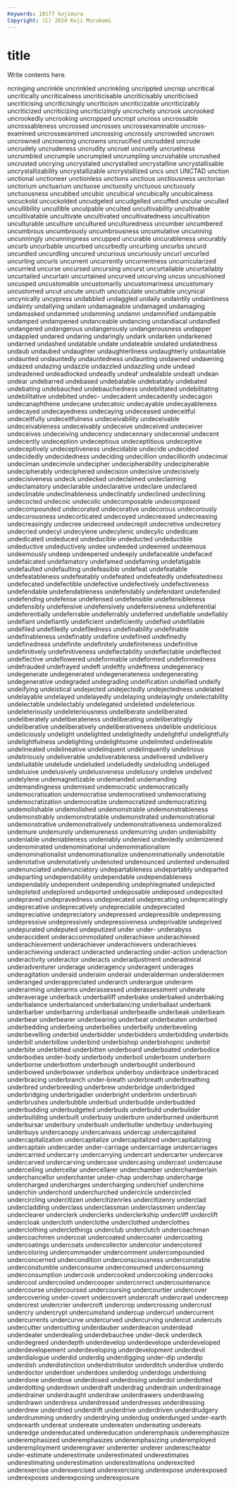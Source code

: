 ```yaml
---
Keywords: 10177 kojimura
Copyright: (C) 2024 Koji Murakami
---
```


# title

Write contents here.



ncringing uncrinkle uncrinkled uncrinkling uncrippled uncrisp
uncritical uncritically uncriticalness uncriticisable uncriticisably uncriticised uncriticising uncriticisingly uncriticism uncriticizable
uncriticizably uncriticized uncriticizing uncriticizingly uncrochety uncrook uncrooked uncrookedly uncrooking uncropped
uncropt uncross uncrossable uncrossableness uncrossed uncrosses uncrossexaminable uncross-examined uncrossexamined uncrossing
uncrossly uncrowded uncrown uncrowned uncrowning uncrowns uncrucified uncrudded uncrude uncrudely
uncrudeness uncrudity uncruel uncruelly uncruelness uncrumbled uncrumple uncrumpled uncrumpling uncrushable
uncrushed uncrusted uncrying uncrystaled uncrystalled uncrystalline uncrystallisable uncrystallizability uncrystallizable uncrystallized
uncs unct UNCTAD unction unctional unctioneer unctionless unctions unctious unctiousness
unctorian unctorium unctuarium unctuose unctuosity unctuous unctuously unctuousness uncubbed uncubic
uncubical uncubically uncubicalness uncuckold uncuckolded uncudgeled uncudgelled uncuffed uncular unculled
uncullibility uncullible unculpable unculted uncultivability uncultivable uncultivatable uncultivate uncultivated uncultivatedness
uncultivation unculturable unculture uncultured unculturedness uncumber uncumbered uncumbrous uncumbrously uncumbrousness
uncumulative uncunning uncunningly uncunningness uncupped uncurable uncurableness uncurably uncurb uncurbable
uncurbed uncurbedly uncurbing uncurbs uncurd uncurdled uncurdling uncured uncurious uncuriously
uncurl uncurled uncurling uncurls uncurrent uncurrently uncurrentness uncurricularized uncurried uncurse
uncursed uncursing uncurst uncurtailable uncurtailably uncurtailed uncurtain uncurtained uncurved uncurving
uncus uncushioned uncusped uncustomable uncustomarily uncustomariness uncustomary uncustomed uncut uncute
uncuth uncuticulate uncuttable uncynical uncynically uncypress undabbled undaggled undaily undaintily
undaintiness undainty undallying undam undamageable undamaged undamaging undamasked undammed undamming
undamn undamnified undampable undamped undampened undanceable undancing undandiacal undandled undangered
undangerous undangerously undangerousness undapper undappled undared undaring undaringly undark undarken
undarkened undarned undashed undatable undate undateable undated undatedness undaub undaubed
undaughter undaughterliness undaughterly undauntable undaunted undauntedly undauntedness undaunting undawned undawning
undazed undazing undazzle undazzled undazzling unde undead undeadened undeadlocked undeadly
undeaf undealable undealt undean undear undebarred undebased undebatable undebatably undebated
undebating undebauched undebauchedness undebilitated undebilitating undebilitative undebited undec- undecadent undecadently
undecagon undecanaphthene undecane undecatoic undecayable undecayableness undecayed undecayedness undecaying undeceased
undeceitful undeceitfully undeceitfulness undeceivability undeceivable undeceivableness undeceivably undeceive undeceived undeceiver
undeceives undeceiving undecency undecennary undecennial undecent undecently undeception undeceptious undeceptitious
undeceptive undeceptively undeceptiveness undecidable undecide undecided undecidedly undecidedness undeciding undecillion
undecillionth undecimal undeciman undecimole undecipher undecipherability undecipherable undecipherably undeciphered undecision
undecisive undecisively undecisiveness undeck undecked undeclaimed undeclaiming undeclamatory undeclarable undeclarative
undeclare undeclared undeclinable undeclinableness undeclinably undeclined undeclining undecocted undecoic undecolic
undecomposable undecomposed undecompounded undecorated undecorative undecorous undecorously undecorousness undecorticated undecoyed
undecreased undecreasing undecreasingly undecree undecreed undecrepit undecretive undecretory undecried undecyl
undecylene undecylenic undecylic undedicate undedicated undeduced undeducible undeducted undeductible undeductive
undeductively undee undeeded undeemed undeemous undeemously undeep undeepened undeeply undefaceable
undefaced undefalcated undefamatory undefamed undefaming undefatigable undefaulted undefaulting undefeasible undefeat
undefeatable undefeatableness undefeatably undefeated undefeatedly undefeatedness undefecated undefectible undefective undefectively
undefectiveness undefendable undefendableness undefendably undefendant undefended undefending undefense undefensed undefensible
undefensibleness undefensibly undefensive undefensively undefensiveness undeferential undeferentially undeferrable undeferrably undeferred
undefiable undefiably undefiant undefiantly undeficient undeficiently undefied undefilable undefiled undefiledly
undefiledness undefinability undefinable undefinableness undefinably undefine undefined undefinedly undefinedness undefinite
undefinitely undefiniteness undefinitive undefinitively undefinitiveness undeflectability undeflectable undeflected undeflective undeflowered
undeformable undeformed undeformedness undefrauded undefrayed undeft undeftly undeftness undegeneracy undegenerate
undegenerated undegenerateness undegenerating undegenerative undegraded undegrading undeification undeified undeify undeifying
undeistical undejected undejectedly undejectedness undelated undelayable undelayed undelayedly undelaying undelayingly
undelectability undelectable undelectably undelegated undeleted undeleterious undeleteriously undeleteriousness undeliberate undeliberated
undeliberately undeliberateness undeliberating undeliberatingly undeliberative undeliberatively undeliberativeness undelible undelicious undeliciously
undelight undelighted undelightedly undelightful undelightfully undelightfulness undelighting undelightsome undelimited undelineable
undelineated undelineative undelinquent undelinquently undelirious undeliriously undeliverable undeliverableness undelivered undelivery
undeludable undelude undeluded undeludedly undeluding undeluged undelusive undelusively undelusiveness undelusory
undelve undelved undelylene undemagnetizable undemanded undemanding undemandingness undemised undemocratic undemocratically
undemocratisation undemocratise undemocratised undemocratising undemocratization undemocratize undemocratized undemocratizing undemolishable undemolished
undemonstrable undemonstrableness undemonstrably undemonstratable undemonstrated undemonstrational undemonstrative undemonstratively undemonstrativeness undemoralized
undemure undemurely undemureness undemurring unden undeniability undeniable undeniableness undeniably undenied
undeniedly undenizened undenominated undenominational undenominationalism undenominationalist undenominationalize undenominationally undenotable undenotative
undenotatively undenoted undenounced undented undenuded undenunciated undenunciatory undepartableness undepartably undeparted
undeparting undependability undependable undependableness undependably undependent undepending undephlegmated undepicted undepleted
undeplored undeported undeposable undeposed undeposited undepraved undepravedness undeprecated undeprecating undeprecatingly
undeprecative undeprecatively undepreciable undepreciated undepreciative undepreciatory undepressed undepressible undepressing undepressive
undepressively undepressiveness undeprivable undeprived undepurated undeputed undeputized under under- underabyss
underaccident underaccommodated underachieve underachieved underachievement underachiever underachievers underachieves underachieving underact
underacted underacting under-action underaction underactivity underactor underacts underadjustment underadmiral underadventurer
underage underagency underagent underages underagitation underaid underaim underair underalderman underaldermen
underanged underappreciated underarch underargue underarm underarming underarms underassessed underassessment underate
underaverage underback underbailiff underbake underbaked underbaking underbalance underbalanced underbalancing underballast
underbank underbarber underbarring underbasal underbeadle underbeak underbeam underbear underbearer underbearing
underbeat underbeaten underbed underbedding underbeing underbellies underbelly underbeveling underbevelling underbid
underbidder underbidders underbidding underbids underbill underbillow underbind underbishop underbishopric underbit
underbite underbitted underbitten underboard underboated underbodice underbodies under-body underbody underboil
underboom underborn underborne underbottom underbough underbought underbound underbowed underbowser underbox
underboy underbrace underbraced underbracing underbranch under-breath underbreath underbreathing underbred underbreeding
underbrew underbridge underbridged underbridging underbrigadier underbright underbrim underbrush underbrushes underbubble
underbud underbudde underbudded underbudding underbudgeted underbuds underbuild underbuilder underbuilding underbuilt
underbuoy underburn underburned underburnt underbursar underbury underbush underbutler underbuy underbuying
underbuys undercanopy undercanvass undercap undercapitaled undercapitalization undercapitalize undercapitalized undercapitalizing undercaptain
undercarder under-carriage undercarriage undercarriages undercarried undercarry undercarrying undercart undercarter undercarve
undercarved undercarving undercase undercasing undercast undercause underceiling undercellar undercellarer underchamber
underchamberlain underchancellor underchanter under-chap underchap undercharge undercharged undercharges undercharging underchief
underchime underchin underchord underchurched undercircle undercircled undercircling undercitizen undercitizenries undercitizenry
underclad undercladding underclass underclassman underclassmen underclay underclearer underclerk underclerks underclerkship
undercliff underclift undercloak undercloth underclothe underclothed underclothes underclothing underclothings underclub
underclutch undercoachman undercoachmen undercoat undercoated undercoater undercoating undercoatings undercoats undercollector
undercolor undercolored undercoloring undercommander undercomment undercompounded underconcerned undercondition underconsciousness underconstable
underconstumble underconsume underconsumed underconsuming underconsumption undercook undercooked undercooking undercooks undercool
undercooled undercooper undercorrect undercountenance undercourse undercoursed undercoursing undercourtier undercover undercovering
under-covert undercovert undercraft undercrawl undercreep undercrest undercrier undercroft undercrop undercrossing
undercrust undercry undercrypt undercumstand undercup undercurl undercurrent undercurrents undercurve undercurved
undercurving undercut undercuts undercutter undercutting underdauber underdeacon underdead underdealer underdealing
underdebauchee under-deck underdeck underdegreed underdepth underdevelop underdevelope underdeveloped underdevelopement underdeveloping
underdevelopment underdevil underdialogue underdid underdig underdigging under-dip underdip underdish underdistinction
underdistributor underditch underdive underdo underdoctor underdoer underdoes underdog underdogs underdoing
underdone underdose underdosed underdosing underdot underdotted underdotting underdown underdraft underdrag
underdrain underdrainage underdrainer underdraught underdraw underdrawers underdrawing underdrawn underdress underdressed
underdresses underdressing underdrew underdried underdrift underdrive underdriven underdrudgery underdrumming underdry
underdrying underdug underdunged under-earth underearth undereat undereate undereaten undereating undereats
underedge undereducated undereducation underemphasis underemphasize underemphasized underemphasizes underemphasizing underemployed underemployment
underengraver underenter underer underescheator under-estimate underestimate underestimated underestimates underestimating underestimation
underestimations underexcited underexercise underexercised underexercising underexpose underexposed underexposes underexposing underexposure

